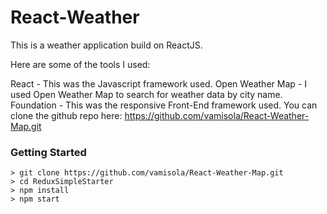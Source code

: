 # React-Weather

This is a weather application build on ReactJS.

Here are some of the tools I used:

React - This was the Javascript framework used.
Open Weather Map - I used Open Weather Map to search for weather data by city name.
Foundation - This was the responsive Front-End framework used.
You can clone the github repo here: https://github.com/vamisola/React-Weather-Map.git

### Getting Started

```
> git clone https://github.com/vamisola/React-Weather-Map.git
> cd ReduxSimpleStarter
> npm install
> npm start
```
